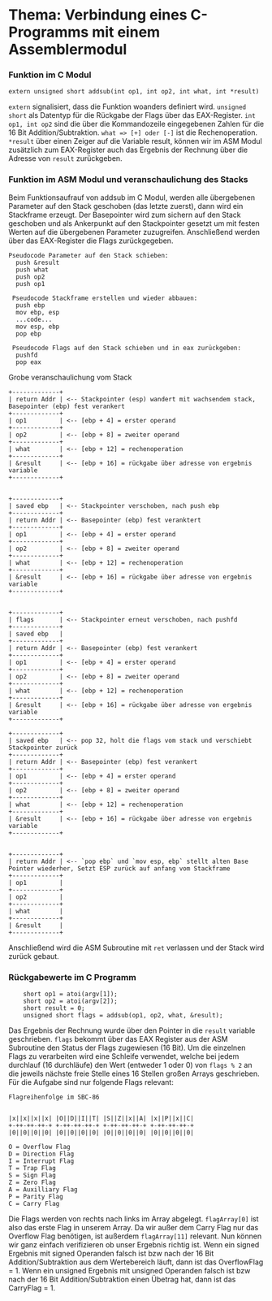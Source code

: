 # Thema: Verbindung eines C-Programms mit einem Assemblermodul

### Funktion im C Modul
```
extern unsigned short addsub(int op1, int op2, int what, int *result)
```
`extern` signalisiert, dass die Funktion woanders definiert wird. `unsigned short` als Datentyp für die Rückgabe der Flags über das EAX-Register. `int op1, int op2` sind die über die Kommandozeile eingegebenen Zahlen für die 16 Bit Addition/Subtraktion. `what => [+] oder [-]` ist die Rechenoperation. `*result` über einen Zeiger auf die Variable result, können wir im ASM Modul zusätzlich zum EAX-Register auch das Ergebnis der Rechnung über die Adresse von `result` zurückgeben.

### Funktion im ASM Modul und veranschaulichung des Stacks
Beim Funktionsaufrauf von addsub im C Modul, werden alle übergebenen Parameter auf den Stack geschoben (das letzte zuerst), dann wird ein Stackframe erzeugt. Der Basepointer wird zum sichern auf den Stack geschoben und als Ankerpunkt auf den Stackpointer gesetzt um mit festen Werten auf die übergebenen Parameter zuzugreifen. Anschließend werden über das EAX-Register die Flags zurückgegeben.
```
Pseudocode Parameter auf den Stack schieben:
  push &result
  push what
  push op2
  push op1
  
 Pseudocode Stackframe erstellen und wieder abbauen:
  push ebp
  mov ebp, esp
  ...code...
  mov esp, ebp
  pop ebp
  
 Pseudocode Flags auf den Stack schieben und in eax zurückgeben:
  pushfd
  pop eax 
```

Grobe veranschaulichung vom Stack
```
+-------------+    
| return Addr | <-- Stackpointer (esp) wandert mit wachsendem stack, Basepointer (ebp) fest verankert
+-------------+ 
| op1         | <-- [ebp + 4] = erster operand
+-------------+    
| op2         | <-- [ebp + 8] = zweiter operand
+-------------+    
| what        | <-- [ebp + 12] = rechenoperation
+-------------+    
| &result     | <-- [ebp + 16] = rückgabe über adresse von ergebnis variable 
+-------------+


+-------------+
| saved ebp   | <-- Stackpointer verschoben, nach push ebp 
+-------------+    
| return Addr | <-- Basepointer (ebp) fest veranktert
+-------------+ 
| op1         | <-- [ebp + 4] = erster operand
+-------------+    
| op2         | <-- [ebp + 8] = zweiter operand
+-------------+    
| what        | <-- [ebp + 12] = rechenoperation
+-------------+    
| &result     | <-- [ebp + 16] = rückgabe über adresse von ergebnis variable 
+-------------+


+-------------+
| flags       | <-- Stackpointer erneut verschoben, nach pushfd
+-------------+
| saved ebp   |  
+-------------+    
| return Addr | <-- Basepointer (ebp) fest verankert
+-------------+ 
| op1         | <-- [ebp + 4] = erster operand
+-------------+    
| op2         | <-- [ebp + 8] = zweiter operand
+-------------+    
| what        | <-- [ebp + 12] = rechenoperation
+-------------+    
| &result     | <-- [ebp + 16] = rückgabe über adresse von ergebnis variable 
+-------------+
```
```
+-------------+
| saved ebp   | <-- pop 32, holt die flags vom stack und verschiebt Stackpointer zurück
+-------------+    
| return Addr | <-- Basepointer (ebp) fest verankert
+-------------+ 
| op1         | <-- [ebp + 4] = erster operand
+-------------+    
| op2         | <-- [ebp + 8] = zweiter operand
+-------------+    
| what        | <-- [ebp + 12] = rechenoperation
+-------------+    
| &result     | <-- [ebp + 16] = rückgabe über adresse von ergebnis variable 
+-------------+


+-------------+    
| return Addr | <-- `pop ebp` und `mov esp, ebp` stellt alten Base Pointer wiederher, Setzt ESP zurück auf anfang vom Stackframe
+-------------+ 
| op1         | 
+-------------+    
| op2         | 
+-------------+    
| what        | 
+-------------+    
| &result     |  
+-------------+
```
Anschließend wird die ASM Subroutine mit `ret` verlassen und der Stack wird zurück gebaut.

### Rückgabewerte im C Programm
```
	short op1 = atoi(argv[1]);
	short op2 = atoi(argv[2]);
	short result = 0;
	unsigned short flags = addsub(op1, op2, what, &result);
```
Das Ergebnis der Rechnung wurde über den Pointer in die `result` variable geschrieben. `flags` bekommt über das EAX Register aus der ASM Subroutine den Status der Flags zugewiesen (16 Bit). Um die einzelnen Flags zu verarbeiten wird eine Schleife verwendet, welche bei jedem durchlauf (16 durchläufe) den Wert (entweder 1 oder 0) von `flags % 2` an die jeweils nächste freie Stelle eines 16 Stellen großen Arrays geschrieben. Für die Aufgabe sind nur folgende Flags relevant:
```
Flagreihenfolge im SBC-86


|x||x||x||x| |O||D||I||T| |S||Z||x||A| |x||P||x||C| 
+-++-++-++-+ +-++-++-++-+ +-++-++-++-+ +-++-++-++-+
|0||0||0||0| |0||0||0||0| |0||0||0||0| |0||0||0||0| 

O = Overflow Flag
D = Direction Flag
I = Interrupt Flag
T = Trap Flag
S = Sign Flag
Z = Zero Flag
A = Auxilliary Flag
P = Parity Flag
C = Carry Flag
```
Die Flags werden von rechts nach links im Array abgelegt. `flagArray[0]` ist also das erste Flag in unserem Array. Da wir außer dem Carry Flag nur das Overflow Flag benötigen, ist außerdem `flagArray[11]` relevant. Nun können wir ganz einfach verifizieren ob unser Ergebnis richtig ist. Wenn ein signed Ergebnis mit signed Operanden falsch ist bzw nach der 16 Bit Addition/Subtraktion aus dem Wertebereich läuft, dann ist das OverflowFlag = 1. Wenn ein unsigned Ergebnis mit unsigned Operanden falsch ist bzw nach der 16 Bit Addition/Subtraktion einen Übetrag hat, dann ist das CarryFlag = 1.

